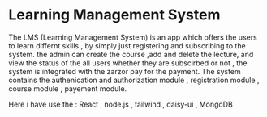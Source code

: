 # Learning Management System

The LMS (Learning Management System) is an app which offers the users to learn differnt skills , 
by simply just registering and  subscribing to the system. the admin can create the course ,add and delete 
the lecture, and view the status of the all users whether they are subscirbed or not , the system is integrated with the
zarzor pay for the payment. The system contains the authenication and authorization module , registration module ,
course module , payement module.

Here i have use the : React , node.js , tailwind , daisy-ui , MongoDB

